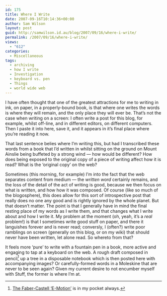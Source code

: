 ```yaml
---
id: 175
title: Where I Write
date: 2007-09-16T10:14:36+00:00
author: Sam Wilson
layout: post
guid: http://samwilson.id.au/blog/2007/09/16/where-i-write/
permalink: /2007/09/16/where-i-write/
views:
  - "612"
categories:
  - Miscellaneous
tags:
  - archiving
  - how I write
  - Investigation
  - keyboard vs. pen
  - Things
  - world wide web
---
```

I have often thought that one of the greatest attractions for me to writing in ink, on paper, in a properly-bound book, is that where one writes the words is where they will remain, and the only place they will ever be. That’s not the case when writing on a screen: I often write a post for this blog, for example, whilst off-line, and in different editors, on different computers. Then I paste it into here, save it, and it appears in it’s final place where you’re reading it now.

That last sentence belies where I’m writing this, but had I transcribed these words from a book that I’d written in whilst sitting on the ground on Mount Ainslie being buffeted by a strong wind — how would be different? How does being exposed to the original copy of a piece of writing affect how it is read? What is the ‘original copy’ on the web?

Sometimes (this morning, for example) I’m into the fact that the web separates content from medium — the _written word_ certainly remains, and the loss of the detail of the act of writing is good, because we then focus on what is written, and how how it was composed. Of course (like so much of the blogosphere), this does allow for this sort of introspective post that really does no one any good and is rightly ignored by the whole planet. But that doesn’t matter. The point is that I generally have in mind the final resting place of my words as I write them, and that changes what I write about and how I write it. My problem at the moment (oh, yeah, it’s a _real_ problem!) is that I sometimes write good stuff on paper, and there it languishes forever and is never read; conversly, I (often?) write poor ramblings on screen (generally on this blog, or on my wiki) that should never have been written, let alone read. So whereto from that?

It feels more ‘pure’ to write with a fountain pen in a book, more active and engaging to tap at a keyboard on the web. A rough draft composed in pencil[^1] up a tree in a disposable notebook which is then posted here with accompanying images? Or carefully-formed words in a Moleskine that are never to be seen again? Given my current desire to not encumber myself with Stuff, the former is where I’m at.

[^1]: [The Faber-Castell ‘E-Motion’](https://web.archive.org/web/20071203020029/http://www.faber-castell.us/docs/index_ebene3.asp?id=17315&) is in my pocket always.
